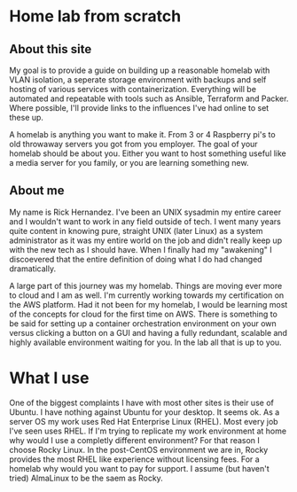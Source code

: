 # Home lab from scratch

## About this site

My goal is to provide a guide on building up a reasonable homelab with VLAN isolation, a seperate storage environment with backups and self hosting of various services with containerization. Everything will be automated and repeatable with tools such as Ansible, Terraform and Packer. Where possible, I'll provide links to the influences I've had online to set these up.

A homelab is anything you want to make it. From 3 or 4 Raspberry pi's to old throwaway servers you got from you employer.  The goal of your homelab should be about you.  Either you want to host something useful like a media server for you family, or you are learning something new.

## About me

My name is Rick Hernandez. I've been an UNIX sysadmin my entire career and I wouldn't want to work in any field outside of tech. 
I went many years quite content in knowing pure, straight UNIX (later Linux) as a system administrator as it was my entire world on 
the job and didn't really keep up with the new tech as I should have.  When I finally had my "awakening" I discoevered that the entire definition 
of doing what I do had changed dramatically.

A large part of this journey was my homelab. Things are moving ever more to cloud and I am as well. I'm currently working towards my certification 
on the AWS platform.  Had it not been for my homelab, I would be learning most of the concepts for cloud for the first time on AWS. There is something
to be said for setting up a container orchestration environment on your own versus clicking a button on a GUI and 
having a fully redundant, scalable and highly available environment waiting for you. In the lab all that is up to you.

# What I use

One of the biggest complaints I have with most other sites is their use of Ubuntu. I have nothing against Ubuntu for your desktop. It seems ok. As a server OS my work uses Red Hat Enterprise Linux (RHEL). Most every job I've seen uses RHEL. If I'm trying to replicate my work environment at home why would I use a completly different environment?  For that reason I choose Rocky Linux. In the post-CentOS environment we are in, Rocky provides the most RHEL like experience without licensing fees.  For a homelab why would you want to pay for support. I assume (but haven't tried) AlmaLinux to be the saem as Rocky.

<!---
rickh1965/rickh1965 is a ✨ special ✨ repository because its `README.md` (this file) appears on your GitHub profile.
You can click the Preview link to take a look at your changes.
--->

